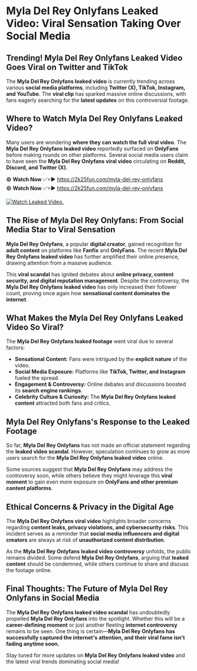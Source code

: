 # Myla Del Rey Onlyfans Leaked Video: Viral Sensation Taking Over Social Media

## **Trending! Myla Del Rey Onlyfans Leaked Video Goes Viral on Twitter and TikTok**
The **Myla Del Rey Onlyfans leaked video** is currently trending across various **social media platforms**, including **Twitter (X), TikTok, Instagram, and YouTube**. The **viral clip** has sparked massive online discussions, with fans eagerly searching for the **latest updates** on this controversial footage.

## **Where to Watch Myla Del Rey Onlyfans Leaked Video?**
Many users are wondering **where they can watch the full viral video**. The **Myla Del Rey Onlyfans leaked video** reportedly surfaced on **OnlyFans** before making rounds on other platforms. Several social media users claim to have seen the **Myla Del Rey Onlyfans viral video** circulating on **Reddit, Discord, and Twitter (X).**

🟢 **Watch Now** ✅=► https://2k25fun.com/myla-del-rey-onlyfans  
🟢 **Watch Now** ✅=► https://2k25fun.com/myla-del-rey-onlyfans  

[![Watch Leaked Video.](https://miro.medium.com/v2/resize:fit:828/format:webp/1*cilzJN44JGOrTw9NJCrNHA.gif "Watch Leaked Video")](https://2k25fun.com/myla-del-rey-onlyfans)

## **The Rise of Myla Del Rey Onlyfans: From Social Media Star to Viral Sensation**
**Myla Del Rey Onlyfans**, a popular **digital creator**, gained recognition for **adult content** on platforms like **Fanfix** and **OnlyFans**. The recent **Myla Del Rey Onlyfans leaked video** has further amplified their online presence, drawing attention from a massive audience.

This **viral scandal** has ignited debates about **online privacy, content security, and digital reputation management**. Despite the controversy, the **Myla Del Rey Onlyfans leaked video** has only increased their follower count, proving once again how **sensational content dominates the internet**.

## **What Makes the Myla Del Rey Onlyfans Leaked Video So Viral?**
The **Myla Del Rey Onlyfans leaked footage** went viral due to several factors:
- **Sensational Content:** Fans were intrigued by the **explicit nature** of the video.
- **Social Media Exposure:** Platforms like **TikTok, Twitter, and Instagram** fueled the spread.
- **Engagement & Controversy:** Online debates and discussions boosted its **search engine rankings**.
- **Celebrity Culture & Curiosity:** The **Myla Del Rey Onlyfans leaked content** attracted both fans and critics.

## **Myla Del Rey Onlyfans's Response to the Leaked Footage**
So far, **Myla Del Rey Onlyfans** has not made an official statement regarding the **leaked video scandal**. However, speculation continues to grow as more users search for the **Myla Del Rey Onlyfans leaked video** online.

Some sources suggest that **Myla Del Rey Onlyfans** may address the controversy soon, while others believe they might leverage this **viral moment** to gain even more exposure on **OnlyFans and other premium content platforms**.

## **Ethical Concerns & Privacy in the Digital Age**
The **Myla Del Rey Onlyfans viral video** highlights broader concerns regarding **content leaks, privacy violations, and cybersecurity risks**. This incident serves as a reminder that **social media influencers and digital creators** are always at risk of **unauthorized content distribution**.

As the **Myla Del Rey Onlyfans leaked video controversy** unfolds, the public remains divided. Some defend **Myla Del Rey Onlyfans**, arguing that **leaked content** should be condemned, while others continue to share and discuss the footage online.

## **Final Thoughts: The Future of Myla Del Rey Onlyfans in Social Media**
The **Myla Del Rey Onlyfans leaked video scandal** has undoubtedly propelled **Myla Del Rey Onlyfans** into the spotlight. Whether this will be a **career-defining moment** or just another fleeting **internet controversy** remains to be seen. One thing is certain—**Myla Del Rey Onlyfans has successfully captured the internet's attention, and their viral fame isn't fading anytime soon.**

Stay tuned for more updates on **Myla Del Rey Onlyfans leaked video** and the latest viral trends dominating social media!